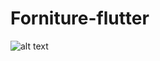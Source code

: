 # Forniture-flutter

![alt text](https://upload.wikimedia.org/wikipedia/commons/1/17/Google-flutter-logo.png)
